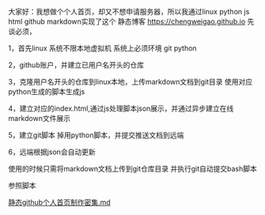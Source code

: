 大家好：我想做个个人首页，却又不想申请服务器，所以我通过linux python js html  github markdown实现了这个 静态博客
<a href="https://chengweigao.github.io">https://chengweigao.github.io</a>
先谈必须，

1，首先linux 系统不限本地虚拟机 系统上必须环境  git  python

2，github账户，并建立已用户名开头的仓库

3，克隆用户名开头的仓库到linux本地，上传markdown文档到git目录   使用对应python生成的脚本生成js

4，建立对应的index.html,通过js处理脚本json展示，并通过异步建立在线markdown文件展示

5，建立git脚本  掉用python脚本，并提交推送文档到远端

6，远端根据json会自动更新

使用的时候只需将markdown文档上传到git仓库目录   并执行git自动提交bash脚本

参照脚本

<a href="https://chengweigao.github.io/静态github个人首页制作密集.md">静态github个人首页制作密集.md</a>
